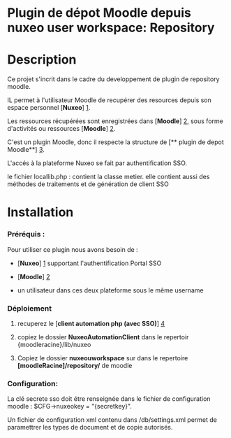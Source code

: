 **Plugin de dépot Moodle depuis nuxeo user workspace: Repository** 
==================================================================


Description 
===========

Ce projet s'incrit dans le cadre du developpement de plugin de repository moodle.

IL permet à l'utilisateur Moodle de recupérer des resources depuis son espace personnel [**Nuxeo**] [1].

Les ressources récupérées sont enregistrées dans  [**Moodle**] [2], sous forme d'activités ou ressources  [**Moodle**] [2].

C'est un plugin Moodle, donc il respecte la structure de  [** plugin de depot Moodle**] [3].

L'accés à la plateforme Nuxeo se fait par authentification SSO.


le fichier locallib.php : contient la classe metier. elle contient aussi des méthodes de traitements et de génération de client SSO

	
Installation 
============

### 	Préréquis :
Pour utiliser ce plugin nous avons besoin de :

*	[**Nuxeo**] [1] supportant l'authentification Portal SSO 

*	[**Moodle**] [2] 

*	un utilisateur dans ces deux plateforme sous le même username

###	Déploiement

 
1. recuperez le [**client automation php (avec SSO)**] [4] 

2. copiez le dossier **NuxeoAutomationClient**  dans le repertoir {moodleracine}/lib/nuxeo 

3. Copiez le dossier **nuxeouworkspace** sur dans le repertoire **[moodleRacine]/repository/** de moodle 
	



### 	Configuration: 

La clé secrete sso doit étre renseignée dans le fichier de configuration
moodle : $CFG->nuxeokey = "{secretkey}".

Un fichier de configuration xml contenu dans /db/settings.xml permet de paramettrer les types de document et de copie autorisés.


[1]: http://www.nuxeo.com/
[2]: https://moodle.org/
[3]: http://docs.moodle.org/dev/Repository_plugins
[4]: https://bitbucket.org/Stage_integration_moodle_nuxeo/nuxeo_automation_php
 
 
			 
	
